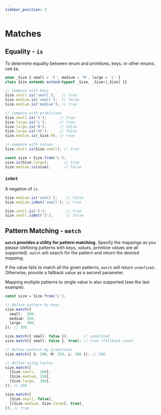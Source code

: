 ```yaml
---
sidebar_position: 3
---
```


# Matches

## Equality - `is`

To determine equality between enum and primitives, keys, or other enums, use **`is`**,

```ts
enum _Size { small = 'S', medium = 'M', large = 'L' }
class Size extends extend<typeof _Size, _Size>(_Size) {}

// compare with keys
Size.small.is('small');   // true
Size.medium.is('small');  // false
Size.medium.is('medium'); // true

// compare with primitives
Size.small.is('S');      // true
Size.large.is('L');      // true
Size.large.is('M');      // false
Size.large.is('XS');     // false
Size.medium.is(_Size.M); // true

// compare with values
Size.small.is(Size.small); // true

const size = Size.from('L');
size.is(Size.large);       // true
Size.medium.is(size);      // false
```

### `isNot`

A negation of `is`.

```ts
Size.medium.is('small');    // false
Size.medium.isNot('small'); // true

Size.small.is('S');         // true
Size.small.isNot('S');      // false
```

## Pattern Matching - `match`

**`match` provides a utility for pattern matching.** Specify the mappings as you please (defining patterns with keys, values, primitive values are all supported). `match` will search for the pattern and return the desired mapping.

If the value fails to match all the given patterns, `match` will return `undefined`. Otherwise, provide a fallback value as a second parameter.

Mapping multiple patterns to single value is also supported (see the last example).

```ts
const size = Size.from('L');

// define pattern by keys
size.match({
  small:  200,
  medium: 250,
  large:  300,
}); // 300

size.match({ small: false });       // undefined
size.match({ small: false }, true); // true (fallback case)

// define pattern by primitives
size.match({ S: 200, M: 250, L: 300 }); // 300

// define using tuples
size.match([
  [Size.small,  200],
  [Size.medium, 250],
  [Size.large,  300],
]); // 300

size.match([
  [Size.small, false],
  [[Size.medium, Size.large], true],
]); // true
```
